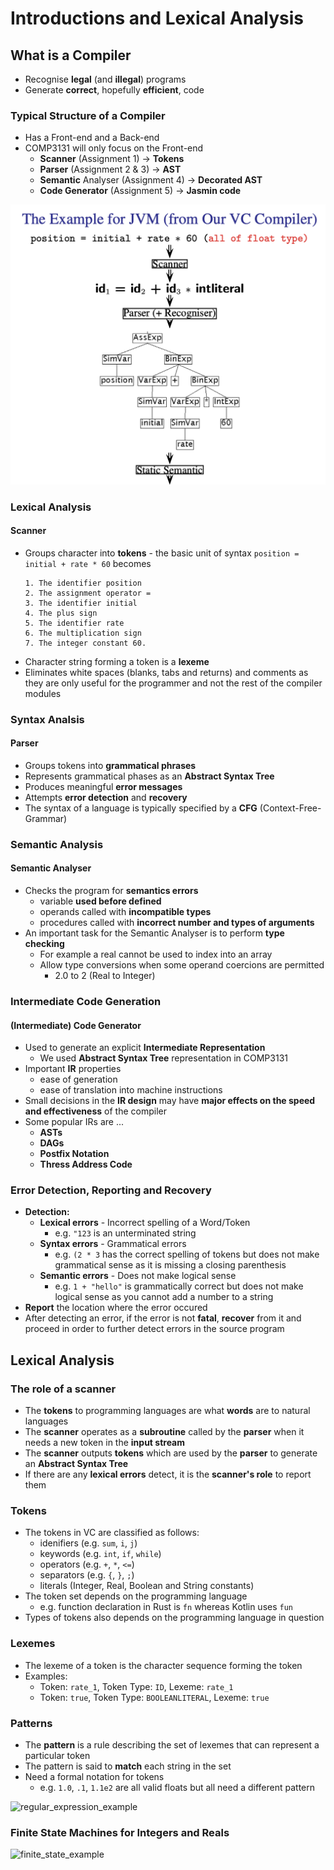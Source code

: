 # Introductions and Lexical Analysis

## What is a Compiler

* Recognise **legal** (and **illegal**) programs
* Generate **correct**, hopefully **efficient**, code

### Typical Structure of a Compiler
* Has a Front-end and a Back-end
* COMP3131 will only focus on the Front-end
    * **Scanner** (Assignment 1) -> **Tokens**
    * **Parser** (Assignment 2 & 3) -> **AST**
    * **Semantic** Analyser (Assignment 4) -> **Decorated AST**
    * **Code Generator** (Assignment 5) -> **Jasmin code**


![overview](../imgs/example.png)

### Lexical Analysis

#### Scanner
* Groups character into **tokens** - the basic unit of syntax
    ```position = initial + rate * 60```
    becomes
    ```
    1. The identifier position
    2. The assignment operator = 
    3. The identifier initial
    4. The plus sign
    5. The identifier rate
    6. The multiplication sign
    7. The integer constant 60.
    ```
* Character string forming a token is a **lexeme**
* Eliminates white spaces (blanks, tabs and returns) and comments as they are only useful for the programmer and not the rest of the compiler modules

### Syntax Analsis

#### Parser

* Groups tokens into **grammatical phrases**
* Represents grammatical phases as an **Abstract Syntax Tree**
* Produces meaningful **error messages**
* Attempts **error detection** and **recovery**
* The syntax of a language is typically specified by a **CFG** (Context-Free-Grammar)

### Semantic Analysis

#### Semantic Analyser

* Checks the program for **semantics errors**
    * variable **used before defined**
    * operands called with **incompatible types**
    * procedures called with **incorrect number and types of arguments**
* An important task for the Semantic Analyser is to perform **type checking**
    * For example a real cannot be used to index into an array
    * Allow type conversions when some operand coercions are permitted
        * 2.0 to 2 (Real to Integer)

### Intermediate Code Generation

#### (Intermediate) Code Generator
* Used to generate an explicit **Intermediate Representation**
    * We used **Abstract Syntax Tree** representation in COMP3131
* Important **IR** properties
    * ease of generation
    * ease of translation into machine instructions
* Small decisions in the **IR design** may have **major effects on the speed and effectiveness** of the compiler
* Some popular IRs are ...
    * **ASTs**
    * **DAGs**
    * **Postfix Notation**
    * **Thress Address Code**

### Error Detection, Reporting and Recovery
* **Detection:**
    * **Lexical errors** - Incorrect spelling of a Word/Token
        * e.g. `"123` is an unterminated string
    * **Syntax errors** - Grammatical errors
        * e.g. `(2 * 3` has the correct spelling of tokens but does not make grammatical sense as it is missing a closing parenthesis
    * **Semantic errors** - Does not make logical sense
        * e.g. `1 + "hello"` is grammatically correct but does not make logical sense as you cannot add a number to a string
* **Report** the location where the error occured
* After detecting an error, if the error is not **fatal**, **recover** from it and proceed in order to further detect errors in the source program

## Lexical Analysis

### The role of a scanner
* The **tokens** to programming languages are what **words** are to natural languages
* The **scanner** operates as a **subroutine** called by the **parser** when it needs a new token in the **input stream**
* The **scanner** outputs **tokens** which are used by the **parser** to generate an **Abstract Syntax Tree**
* If there are any **lexical errors** detect, it is the **scanner's role**  to report them

### Tokens
* The tokens in VC are classified as follows:
    * idenifiers (e.g. `sum`, `i`, `j`)
    * keywords (e.g. `int`, `if`, `while`)
    * operators (e.g. `+`, `*`, `<=`)
    * separators (e.g. `{`, `}`, `;`)
    * literals (Integer, Real, Boolean and String constants)
* The token set depends on the programming language 
    * e.g. function declaration in Rust is `fn` whereas Kotlin uses `fun`
* Types of tokens also depends on the programming language in question

### Lexemes 
* The lexeme of a token is the character sequence forming the token
* Examples:
    * Token: `rate_1`, Token Type: `ID`, Lexeme: `rate_1`
    * Token: `true`, Token Type: `BOOLEANLITERAL`, Lexeme: `true`

### Patterns
* The **pattern** is a rule describing the set of lexemes that can represent a particular token
* The pattern is said to **match** each string in the set
* Need a formal notation for tokens
    * e.g. `1.0`, `.1`, `1.1e2` are all valid floats but all need a different pattern

![regular_expression_example](/imgs/regularExpExample.png)

### Finite State Machines for Integers and Reals
![finite_state_example](/imgs/finiteState.png)